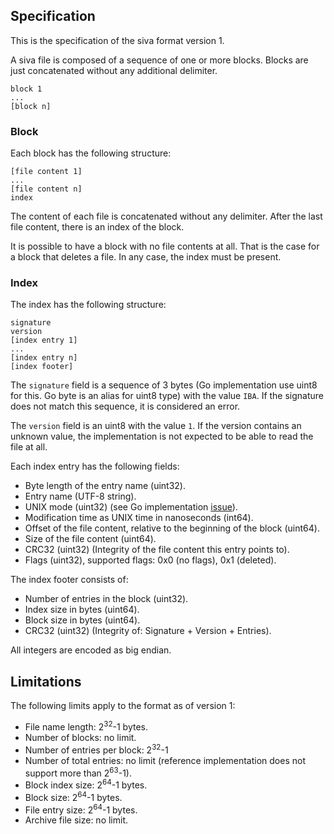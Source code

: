 
## Specification

This is the specification of the siva format version 1.

A siva file is composed of a sequence of one or more blocks. Blocks are just
concatenated without any additional delimiter.

```
block 1
...
[block n]
```

### Block

Each block has the following structure:

```
[file content 1]
...
[file content n]
index
```

The content of each file is concatenated without any delimiter. After the last
file content, there is an index of the block.

It is possible to have a block with no file contents at all. That is the case
for a block that deletes a file. In any case, the index must be present.

### Index

The index has the following structure:

```
signature
version
[index entry 1]
...
[index entry n]
[index footer]
```

The `signature` field is a sequence of 3 bytes (Go implementation use uint8 for this. Go byte is an alias for uint8 type) with the value `IBA`. If the
signature does not match this sequence, it is considered an error.

The `version` field is an uint8 with the value `1`. If the version contains an
unknown value, the implementation is not expected to be able to read the file
at all.

Each index entry has the following fields:

* Byte length of the entry name (uint32).
* Entry name (UTF-8 string).
* UNIX mode (uint32) (see Go implementation [issue](https://github.com/src-d/go-siva/issues/11)).
* Modification time as UNIX time in nanoseconds (int64).
* Offset of the file content, relative to the beginning of the block (uint64).
* Size of the file content (uint64).
* CRC32 (uint32) (Integrity of the file content this entry points to).
* Flags (uint32), supported flags: 0x0 (no flags), 0x1 (deleted).

The index footer consists of:

* Number of entries in the block (uint32).
* Index size in bytes (uint64).
* Block size in bytes (uint64).
* CRC32 (uint32) (Integrity of: Signature + Version + Entries).

All integers are encoded as big endian.

## Limitations

The following limits apply to the format as of version 1:

* File name length: 2<sup>32</sup>-1 bytes.
* Number of blocks: no limit.
* Number of entries per block: 2<sup>32</sup>-1
* Number of total entries: no limit (reference implementation does not support more than 2<sup>63</sup>-1).
* Block index size: 2<sup>64</sup>-1 bytes.
* Block size: 2<sup>64</sup>-1 bytes.
* File entry size: 2<sup>64</sup>-1 bytes.
* Archive file size: no limit.
